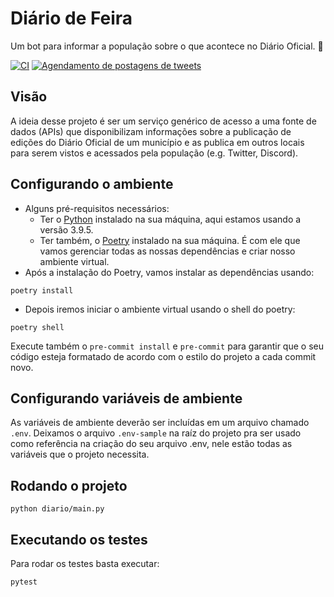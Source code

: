# Diário de Feira

Um bot para informar a população sobre o que acontece no Diário Oficial. 📰

[![CI](https://github.com/DadosAbertosDeFeira/diario-de-feira/actions/workflows/cicd.yml/badge.svg)](https://github.com/DadosAbertosDeFeira/diario-de-feira/actions/workflows/cicd.yml) [![Agendamento de postagens de tweets](https://github.com/DadosAbertosDeFeira/diario-de-feira/actions/workflows/schedule.yml/badge.svg)](https://github.com/DadosAbertosDeFeira/diario-de-feira/actions/workflows/schedule.yml)

## Visão

A ideia desse projeto é ser um serviço genérico
de acesso a uma fonte de dados (APIs) que disponibilizam informações
sobre a publicação de edições do Diário Oficial de um município e as
publica em outros locais para serem vistos e acessados pela população
(e.g. Twitter, Discord).

## Configurando o ambiente

- Alguns pré-requisitos necessários:
    - Ter o [Python](https://www.python.org/downloads/) instalado na sua máquina, aqui estamos usando a versão 3.9.5.
    - Ter também, o [Poetry]((https://python-poetry.org/docs/master/#installation)) instalado na sua máquina. É com ele que vamos gerenciar todas as nossas dependências e criar nosso ambiente virtual.
- Após a instalação do Poetry, vamos instalar as dependências usando:

```
poetry install
```
- Depois iremos iniciar o ambiente virtual usando o shell do poetry:

```
poetry shell
```

Execute também o `pre-commit install` e `pre-commit` para garantir que o seu código esteja formatado
de acordo com o estilo do projeto a cada commit novo.

## Configurando variáveis de ambiente
As variáveis de ambiente deverão ser incluídas em um arquivo chamado `.env`. Deixamos o arquivo `.env-sample` na raíz do projeto pra ser usado como referência na criação do seu arquivo .env, nele estão todas as variáveis que o projeto necessita.

## Rodando o projeto
```
python diario/main.py
```

## Executando os testes

Para rodar os testes basta executar:

```
pytest
```
